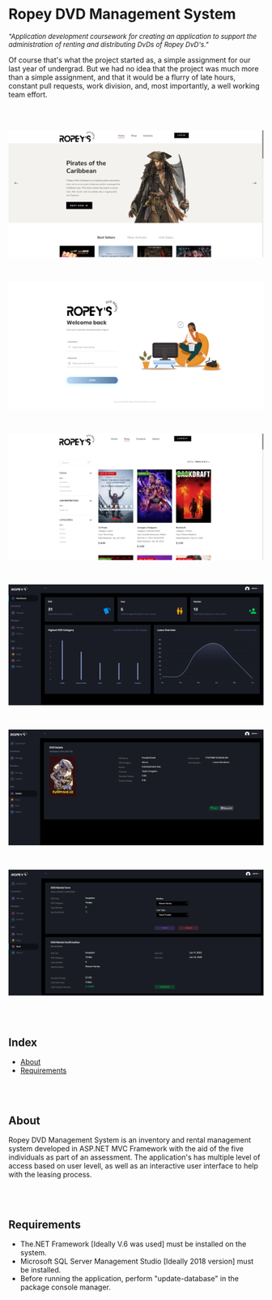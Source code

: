 # Ropey DVD Management System

<p style="font-style: italic;font-size: small;">"Application development coursework for creating an application to support the administration of renting and distributing DvDs of Ropey DvD's."</p>

Of course that's what the project started as, a simple assignment for our last year of undergrad. But we had no idea that the project was much more than a simple assignment, and that it would be a flurry of late hours, constant pull requests, work division, and, most importantly, a well working team effort.

</br></br>

<p align="center">
    <img src="./images/1.png"/>
</p>

<br/>

<p align="center">
    <img src="./images/2.png"/>
</p>

</br>

<p align="center">
    <img src="./images/3.png"/>
</p>

<br/>

<p align="center">
    <img src="./images/4.png"/>
</p>

</br>

<p align="center">
    <img src="./images/5.png"/>
</p>

<br/>

<p align="center">
    <img src="./images/6.png"/>
</p>

</br></br>


## Index
- [About](#about)
- [Requirements](#requirements)

</br></br>

<a name="about"></a>
## About
Ropey DVD Management System is an inventory and rental management system developed in ASP.NET MVC Framework with the aid of the five individuals as part of an assessment. The application's has multiple level of access based on user levell, as well as an interactive user interface to help with the leasing process.

</br></br>


<a name="requirements"></a>
## Requirements

- 	The.NET Framework [Ideally V.6 was used] must be installed on the system.
- 	Microsoft SQL Server Management Studio [Ideally 2018 version] must be installed.
-   Before running the application, perform "update-database" in the package console manager.